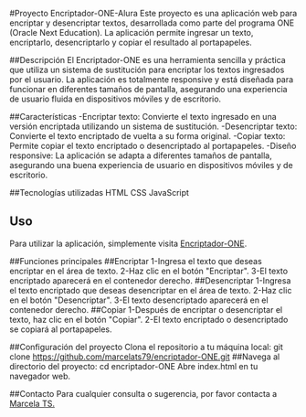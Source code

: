 #Proyecto Encriptador-ONE-Alura
Este proyecto es una aplicación web para encriptar y desencriptar textos, desarrollada como parte del programa ONE (Oracle Next Education). La aplicación permite ingresar un texto, encriptarlo, desencriptarlo y copiar el resultado al portapapeles.

##Descripción
El Encriptador-ONE es una herramienta sencilla y práctica que utiliza un sistema de sustitución para encriptar los textos ingresados por el usuario. La aplicación es totalmente responsive y está diseñada para funcionar en diferentes tamaños de pantalla, asegurando una experiencia de usuario fluida en dispositivos móviles y de escritorio.

##Características
-Encriptar texto: Convierte el texto ingresado en una versión encriptada utilizando un sistema de sustitución.
-Desencriptar texto: Convierte el texto encriptado de vuelta a su forma original.
-Copiar texto: Permite copiar el texto encriptado o desencriptado al portapapeles.
-Diseño responsive: La aplicación se adapta a diferentes tamaños de pantalla, asegurando una buena experiencia de usuario en dispositivos móviles y de escritorio.

##Tecnologías utilizadas
HTML
CSS
JavaScript

## Uso

Para utilizar la aplicación, simplemente visita [Encriptador-ONE](https://marcelats79.github.io/encriptador-ONE/).


##Funciones principales
##Encriptar
1-Ingresa el texto que deseas encriptar en el área de texto.
2-Haz clic en el botón "Encriptar".
3-El texto encriptado aparecerá en el contenedor derecho.
##Desencriptar
1-Ingresa el texto encriptado que deseas desencriptar en el área de texto.
2-Haz clic en el botón "Desencriptar".
3-El texto desencriptado aparecerá en el contenedor derecho.
##Copiar
1-Después de encriptar o desencriptar el texto, haz clic en el botón "Copiar".
2-El texto encriptado o desencriptado se copiará al portapapeles.

##Configuración del proyecto
Clona el repositorio a tu máquina local:
git clone https://github.com/marcelats79/encriptador-ONE.git
##Navega al directorio del proyecto:
cd encriptador-ONE
Abre index.html en tu navegador web.

##Contacto
Para cualquier consulta o sugerencia, por favor contacta a [Marcela TS.](https://github.com/marcelats79)
